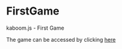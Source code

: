 # FirstGame
kaboom.js - First Game

The game can be accessed by clicking [here](https://replit.com/@SchmidtRichard/FirstGame#scenes/main.js)
